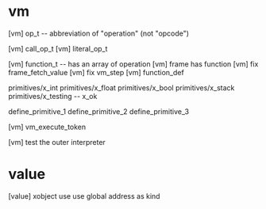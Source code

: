 # vm

[vm] op_t -- abbreviation of "operation" (not "opcode")

[vm] call_op_t
[vm] literal_op_t

[vm] function_t -- has an array of operation
[vm] frame has function
[vm] fix frame_fetch_value
[vm] fix vm_step
[vm] function_def

primitives/x_int
primitives/x_float
primitives/x_bool
primitives/x_stack
primitives/x_testing -- x_ok

define_primitive_1
define_primitive_2
define_primitive_3

[vm] vm_execute_token

[vm] test the outer interpreter

# value

[value] xobject use use global address as kind

